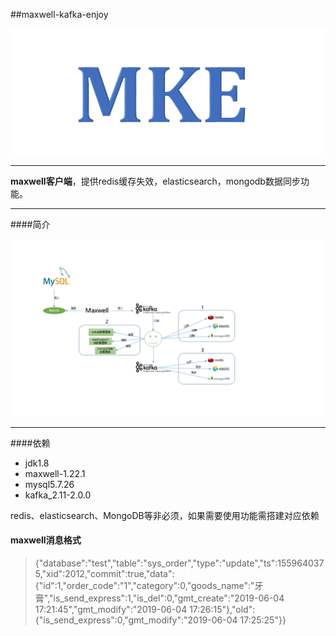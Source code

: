 ##maxwell-kafka-enjoy

![Image text](./docs/img/logo.jpg)

---

**maxwell客户端**，提供redis缓存失效，elasticsearch，mongodb数据同步功能。


---
####简介

![Image text](./docs/img/maxwell_enjoy.png)

---

####依赖
* jdk1.8
* maxwell-1.22.1
* mysql5.7.26
* kafka_2.11-2.0.0

redis、elasticsearch、MongoDB等非必须，如果需要使用功能需搭建对应依赖


#### maxwell消息格式
>{"database":"test","table":"sys_order","type":"update","ts":1559640375,"xid":2012,"commit":true,"data":{"id":1,"order_code":"1","category":0,"goods_name":"牙膏","is_send_express":1,"is_del":0,"gmt_create":"2019-06-04 17:21:45","gmt_modify":"2019-06-04 17:26:15"},"old":{"is_send_express":0,"gmt_modify":"2019-06-04 17:25:25"}}

